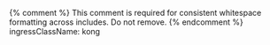 {% comment %}
This comment is required for consistent whitespace formatting across includes. Do not remove.
{% endcomment %}
    ingressClassName: kong